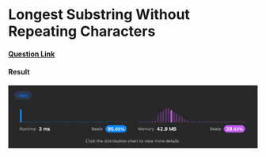 # Longest Substring Without Repeating Characters

#### [Question Link](https://leetcode.com/problems/longest-substring-without-repeating-characters/)

#### Result
![result](Result.png)